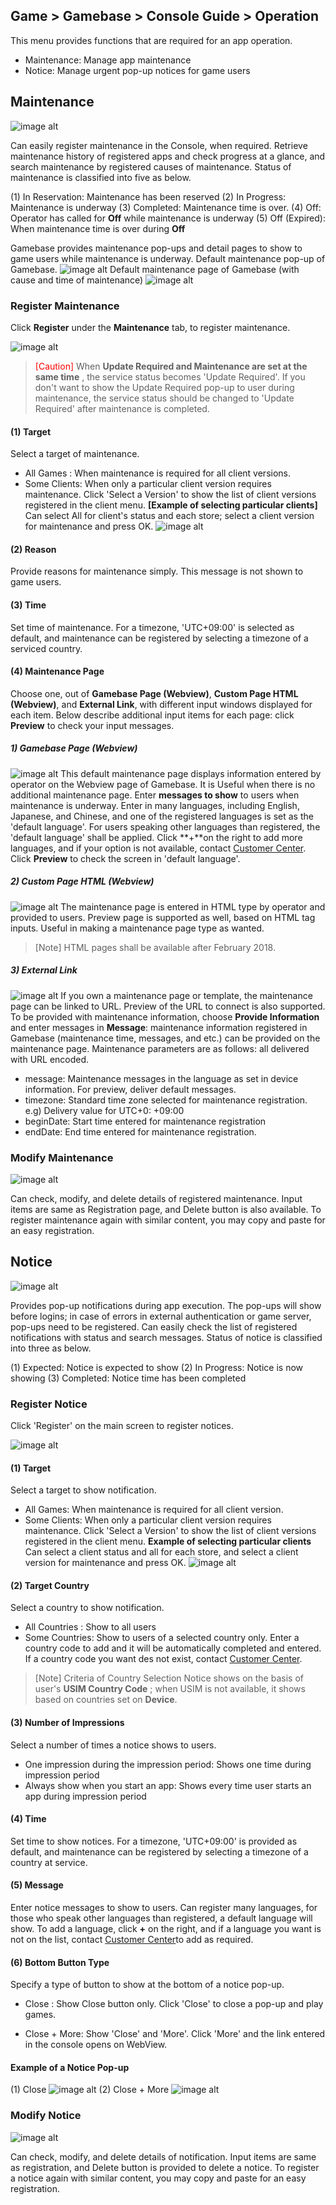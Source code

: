 ## Game > Gamebase > Console Guide > Operation

This menu provides functions that are required for an app operation.

* Maintenance: Manage app maintenance
* Notice: Manage urgent pop-up notices for game users

## Maintenance


![image alt](http://static.toastoven.net/prod_gamebase/Operators_Guide/Console_Maintenance1_1.1.png)

Can easily register maintenance in the Console, when required.
Retrieve maintenance history of registered apps and check progress at a glance, and search maintenance by registered causes of maintenance.
Status of maintenance is classified into five as below.

(1) In Reservation: Maintenance has been reserved
(2) In Progress: Maintenance is underway
(3) Completed: Maintenance time is over.
(4) Off: Operator has called for **Off** while maintenance is underway
(5) Off (Expired): When maintenance time is over during **Off**

Gamebase provides maintenance pop-ups and detail pages to show to game users while maintenance is underway.
Default maintenance pop-up of Gamebase.
![image alt](http://static.toastoven.net/prod_gamebase/Operators_Guide/Console_Maintenance_popup_1.0.png)
Default maintenance page of Gamebase (with cause and time of maintenance)
![image alt](http://static.toastoven.net/prod_gamebase/Operators_Guide/Console_Maintenance_webview_1.1.png)


### Register Maintenance

Click **Register** under the **Maintenance** tab, to register maintenance.

![image alt](http://static.toastoven.net/prod_gamebase/Operators_Guide/Console_Maintenance2_1.4.png)

>  <font color="red">[Caution] </font>When **Update Required and Maintenance are set at the same time** , the service status becomes 'Update Required'.
>  If you don't want to show the Update Required pop-up to user during maintenance, the service status should be changed to 'Update Required' after maintenance is completed.

#### (1) Target
Select a target of maintenance.

- All Games : When maintenance is required for all client versions.
- Some Clients: When only a particular client version requires maintenance. Click 'Select a Version' to show the list of client versions registered in the client menu.
  **[Example of selecting particular clients]**
  Can select All for client's status and each store; select a client version for maintenance and press OK.
  ![image alt](http://static.toastoven.net/prod_gamebase/Operators_Guide/Console_Maintenance4_1.3.png)

#### (2) Reason
Provide reasons for maintenance simply.
This message is not shown to game users.

#### (3) Time
Set time of maintenance.
For a timezone, 'UTC+09:00' is selected as default, and maintenance can be registered by selecting a timezone of a serviced country.

#### (4) Maintenance Page
Choose one, out of **Gamebase Page (Webview)**, **Custom Page HTML (Webview)**, and **External Link**, with different input windows displayed for each item.
Below describe additional input items for each page: click **Preview** to check your input messages.

##### 1) Gamebase Page (Webview)
![image alt](http://static.toastoven.net/prod_gamebase/Operators_Guide/Console_Maintenance2_2.0.png)
This default maintenance page displays information entered by operator on the Webview page of Gamebase.
It is Useful when there is no additional maintenance page.
Enter **messages to show** to users when maintenance is underway.
Enter in many languages, including English, Japanese, and Chinese, and one of the registered languages is set as the 'default language'.
For users speaking other languages than registered, the 'default language' shall be applied. Click **+**on the right to add more languages, and if your option is not available, contact [Customer Center](https://alpha.toast.com/support/inquiry).
Click **Preview** to check the screen in 'default language'.

##### 2) Custom Page HTML (Webview)
![image alt](http://static.toastoven.net/prod_gamebase/Operators_Guide/Console_Maintenance2_3.0.png)
The maintenance page is entered in HTML type by operator and provided to users.
Preview page is supported as well, based on HTML tag inputs.
Useful in making a maintenance page type as wanted.
> [Note]
> HTML pages shall be available after February 2018.

##### 3) External Link
![image alt](http://static.toastoven.net/prod_gamebase/Operators_Guide/Console_Maintenance2_4.1.png)
If you own a maintenance page or template, the maintenance page can be linked to URL.
Preview of the URL to connect is also supported.
To be provided with maintenance information, choose **Provide Information** and enter messages in **Message**: maintenance information registered in Gamebase (maintenance time, messages, and etc.) can be provided on the maintenance page.
Maintenance parameters are as follows: all delivered with URL encoded.

- message: Maintenance messages in the language as set in device information. For preview, deliver default messages.
- timezone: Standard time zone selected for maintenance registration. e.g) Delivery value for UTC+0: +09:00
- beginDate:  Start time entered for maintenance registration
- endDate:  End time entered for maintenance registration.

### Modify Maintenance
![image alt](http://static.toastoven.net/prod_gamebase/Operators_Guide/Console_Maintenance3_1.3.png)

Can check, modify, and delete details of registered maintenance.
Input items are same as Registration page, and Delete button is also available.
To register maintenance again with similar content, you may copy and paste for an easy registration.

## Notice

![image alt](http://static.toastoven.net/prod_gamebase/Operators_Guide/Console_Notice1_1.2.png)

Provides pop-up notifications during app execution. The pop-ups will show before logins; in case of errors in external authentication or game server, pop-ups need to be registered.
Can easily check the list of registered notifications with status and search messages.
Status of notice is classified into three as below.

(1) Expected: Notice is expected to show
(2) In Progress: Notice is now showing
(3) Completed: Notice time has been completed

### Register Notice

Click 'Register' on the main screen to register notices.

![image alt](http://static.toastoven.net/prod_gamebase/Operators_Guide/Console_Notice2_1.0.png)

#### (1) Target

Select a target to show notification.

- All Games: When maintenance is required for all client version.
- Some Clients: When only a particular client version requires maintenance. Click 'Select a Version' to show the list of client versions registered in the client menu.
  **Example of selecting particular clients**
  Can select a client status and all for each store, and select a client version for maintenance and press OK.
  ![image alt](http://static.toastoven.net/prod_gamebase/Operators_Guide/Console_Maintenance4_1.3.png)


#### (2) Target Country
Select a country to show notification.

- All Countries : Show to all users
- Some Countries: Show to users of a selected country only.
  Enter a country code to add and it will be automatically completed and entered. If a country code you want des not exist, contact [Customer Center](https://toast.com/support/inquiry).

> [Note]
> Criteria of Country Selection
> Notice shows on the basis of user's **USIM Country Code** ; when USIM is not available, it shows based on countries set on **Device**.

#### (3) Number of Impressions
Select a number of times a notice shows to users.

- One impression during the impression period: Shows one time during impression period
- Always show when you start an app: Shows every time user starts an app during impression period

#### (4) Time
Set time to show notices.
For a timezone, 'UTC+09:00' is provided as default, and maintenance can be registered by selecting a timezone of a country at service.

#### (5) Message
Enter notice messages to show to users.
Can register many languages, for those who speak other languages than registered, a default language will show.
To add a language, click **+** on the right, and if a language you want is not on the list, contact [Customer Center](https://toast.com/support/inquiry)to add as required.


#### (6) Bottom Button Type
Specify a type of button to show at the bottom of a notice pop-up.

- Close : Show Close button only.
  Click 'Close' to close a pop-up and play games.

- Close + More: Show 'Close' and 'More'.
  Click 'More' and the link entered in the console opens on WebView.


#### Example of a Notice Pop-up
(1) Close
![image alt](http://static.toastoven.net/prod_gamebase/Operators_Guide/Console_Notice_popup_close_1.1.png)
(2) Close + More
![image alt](http://static.toastoven.net/prod_gamebase/Operators_Guide/Console_Notice_popup_close_detail_1.0.png)

### Modify Notice
![image alt](http://static.toastoven.net/prod_gamebase/Operators_Guide/Console_Notice3_1.1.png)

Can check, modify, and delete details of notification.
Input items are same as registration, and Delete button is provided to delete a notice.
To register a notice again with similar content, you may copy and paste for an easy registration.

